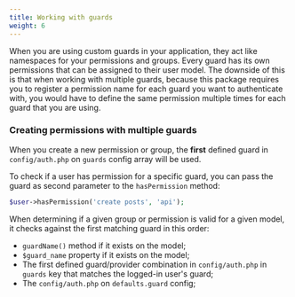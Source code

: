 ```yaml
---
title: Working with guards
weight: 6
---
```


When you are using custom guards in your application, they act like namespaces for your permissions and groups. Every guard has its own permissions that can be assigned to 
their user model.  The downside of this is that when working with multiple guards, because this package requires you to register a permission name for each
guard you want to authenticate with, you would have to define the same permission multiple times for each guard that you are using. 

### Creating permissions with multiple guards
When you create a new permission or group, the **first** defined guard in `config/auth.php` on `guards` config array will be used.

To check if a user has permission for a specific guard, you can pass the guard as second parameter to the `hasPermission` method:

```php
$user->hasPermission('create posts', 'api');
```

When determining if a given group or permission is valid for a given model, it checks against the first matching guard in this order:

- `guardName()` method if it exists on the model;
- `$guard_name` property if it exists on the model;
- The first defined guard/provider combination in `config/auth.php` in `guards` key that matches the logged-in user's guard;
- The `config/auth.php` on `defaults.guard` config;